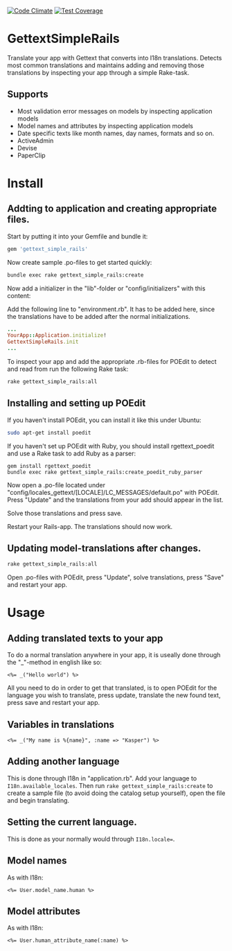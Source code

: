 [![Code Climate](https://codeclimate.com/github/kaspernj/gettext_simple_rails.png)](https://codeclimate.com/github/kaspernj/gettext_simple_rails)
[![Test Coverage](https://codeclimate.com/github/kaspernj/gettext_simple_rails/badges/coverage.svg)](https://codeclimate.com/github/kaspernj/gettext_simple_rails)

# GettextSimpleRails

Translate your app with Gettext that converts into I18n translations. Detects most common translations and maintains adding and removing those translations by inspecting your app through a simple Rake-task.

## Supports
- Most validation error messages on models by inspecting application models
- Model names and attributes by inspecting application models
- Date specific texts like month names, day names, formats and so on.
- ActiveAdmin
- Devise
- PaperClip

# Install

## Addting to application and creating appropriate files.
Start by putting it into your Gemfile and bundle it:
```ruby
gem 'gettext_simple_rails'
```

Now create sample .po-files to get started quickly:
```sh
bundle exec rake gettext_simple_rails:create
```

Now add a initializer in the "lib"-folder or "config/initializers" with this content:

Add the following line to "environment.rb". It has to be added here, since the translations have to be added after the normal initializations.
```ruby
...
YourApp::Application.initialize!
GettextSimpleRails.init
...
```

To inspect your app and add the appropriate .rb-files for POEdit to detect and read from run the following Rake task:
```sh
rake gettext_simple_rails:all
```

## Installing and setting up POEdit
If you haven't install POEdit, you can install it like this under Ubuntu:
```sh
sudo apt-get install poedit
```

If you haven't set up POEdit with Ruby, you should install rgettext_poedit and use a Rake task to add Ruby as a parser:
```
gem install rgettext_poedit
bundle exec rake gettext_simple_rails:create_poedit_ruby_parser
```

Now open a .po-file located under "config/locales_gettext/[LOCALE]/LC_MESSAGES/default.po" with POEdit. Press "Update" and the translations from your add should appear in the list.

Solve those translations and press save.

Restart your Rails-app. The translations should now work.


## Updating model-translations after changes.

```sh
rake gettext_simple_rails:all
```

Open .po-files with POEdit, press "Update", solve translations, press "Save" and restart your app.


# Usage

## Adding translated texts to your app

To do a normal translation anywhere in your app, it is useally done through the "_"-method in english like so:
```erb
<%= _("Hello world") %>
```

All you need to do in order to get that translated, is to open POEdit for the language you wish to translate, press update, translate the new found text, press save and restart your app.

## Variables in translations
```erb
<%= _("My name is %{name}", :name => "Kasper") %>
```

## Adding another language

This is done through I18n in "application.rb". Add your language to `I18n.available_locales`. Then run `rake gettext_simple_rails:create` to create a sample file (to avoid doing the catalog setup yourself), open the file and begin translating.

## Setting the current language.

This is done as your normally would through `I18n.locale=`.

## Model names

As with I18n:
```erb
<%= User.model_name.human %>
```

## Model attributes

As with I18n:
```erb
<%= User.human_attribute_name(:name) %>
```
